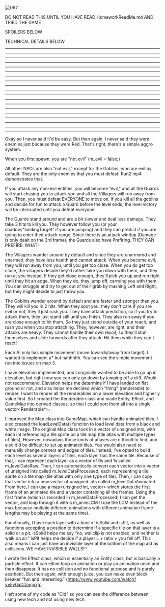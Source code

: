 ![097](https://github.com/HyphenxHyphen/CS3113IntroToGameDev/assets/71054673/12c3def2-eb35-4252-aec4-68289c7bb1cf)

DO NOT READ THIS UNTIL YOU HAVE READ HomeworkReadMe.md AND TRIED THE GAME

SPOILERS BELOW

TECHNICAL DETAILS BELOW



--------
--------
--------
-------- 
--------
--------
--------
-------- 
--------
--------
--------
-------- 
--------
--------
--------
-------- 
--------
--------
--------


Okay so I never said it'd be easy. But then again, I never said they were enemies just because they were Red. That's right, there's a simple aggro system. 

When you first spawn, you are "not evil" (m_evil = false;)

All other NPCs are also "not evil," except for the Goblins, who are evil by default. They are the only enemies that you must defeat. Run2.mp4 demonstrates that.

If you attack any non-evil entities, you will become "evil," and all the Guards will start chasing you to attack you and all the Villagers will run away from you. Then, you must defeat EVERYONE to move on.
If you kill all the goblins and decide for fun to attack a Guard before the level ends, the level victory will be interrupted until you defeat everyone.

The Guards stand around and are a bit slower and deal less damage. They take 3 hits to kill you. They however follow you (or your shadow/"landingTarget" if you are jumping) and they can predict if you are going to enter their attack range. 
Since there is an attack windup (Damage is only dealt on the 3rd frame), the Guards also have Prefiring. THEY CAN PREFIRE! WHAT!

The Villagers wander around by default and since they are unarmored and unarmed, they have less health and cannot attack. 
When you become evil, they will run away from you, until you get too close. When you do get too close, the villagers decide they'd rather take you down with them, and they run at you instead.
If they get close enough, they'll pick you up and run right until they hit an edge. When they do, they jump off, carrying you with them. 
You can struggle and try to get out of their grab by mashing Left and Right, but they might decide to just throw you.

The Goblins wander around by default and are faster and stronger than you. They will kill you in 2 hits. When they spot you, they don't care if you are evil or not, they'll just rush you.
They have attack prediction, so if you try to attack them, they just stand still until you finish. 
They also run away if you are close enough to hit them. So they just stand outside of your reach, and rush you when you stop attacking.
They, however, are light, and their attacks are heavy. 
They cannot handle their own recoil, so they'll stun themselves and slide forwards after they attack. Hit them while they can't react!

Each AI only has simple movement (move towards/away from target). I wanted to implement a* but nahhhhh. You can see the simple movement run into issues on map 3.

I have elevation implemented, and I originally wanted to be able to go up in elevation, but right now you can only go down by jumping off a cliff. Would not reccommend.
Elevation helps me determine if I have landed on flat ground or not, and also helps me decided which "thing" (renderable) to render. I want to render all the renderables on a lower elevation and higher y value first. 
So I created the Renderable class and made Entity, Effect, and GameMap into derived classes, so that I could sort them all into a single vector<Renderable*>.

I improved the Map class into GameMap, which can handle animated tiles. I also created the loadLevelData() function to load level data from a black and white image. 
The original Map class took in a vector of unsigned ints, with each int referencing a tile sprite on a tile map (tile atlas with multiple types of tiles).
However, nowadays those kinds of atlases are difficult to find, and also it'd be difficult to set up animated tiles.
You would also need to manually change corners and edges of tiles.
Instead, I've opted to build each level as several layers of tiles, each layer has the same tile. Because of that, I can represent each layer as a vector of 0s and 1s called m_levelDataRaw.
Then, I can automatically convert each vector into a vector of unsigned ints called m_levelDataProcessed, each representing a tile sprite on a tile map (tile atlas with only one type of tile).
Then, I can copy that vector into a new vector of unsigned ints called m_levelDataAnimated. 
From here, I can use a map<unsigned int, vector<int>> which stores the first frame of an animated tile and a vector containing all the frames.
Using the first frame (which is recorded in m_levelDataProcessed) I can get the vector, and loop through it with a m_animLCM (I use the LCM instead of the max because multiple different animations with different animation frame lengths may be playing at the same time). 

Functionally, I have each layer with a bool of isSolid and isPit, as well as functions accepting a position to determine if a specific tile on that layer is a solid or a pit. 
isSolid helps me say "no, wallclip is not enabled, and neither is walk on air." isPit helps me decide if a player L + ratio + you fell off.
This also means I can just have an invisible layer at the bottom of the map act as collisions. WE HAVE INVISIBLE WALLS!!!

I wrote the Effect class, which is essentially an Entity class, but is basically a particle effect. It can either loop an animation or play an animation once and then disappear. 
It has no collision and no functional purpose and is purely aesthetic. But then again, with enough juice, you can make even block breaker "fun and interesting." (https://www.youtube.com/watch?v=Fy0aCDmgnxg)

I left some of my code as "Old" so you can see the difference between using new tech and not using new tech. 
